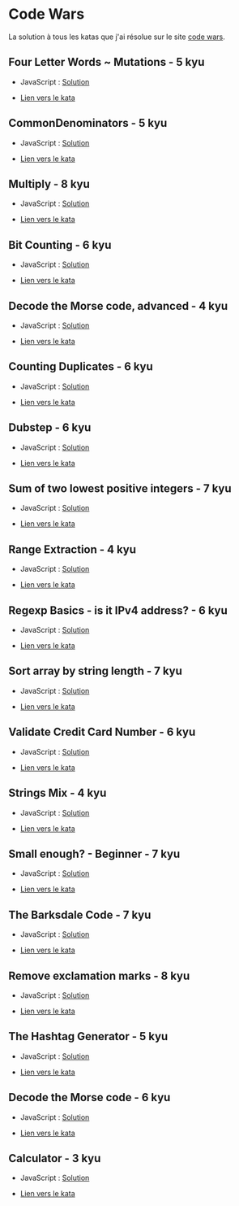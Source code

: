 # Code Wars

La solution à tous les katas que j'ai résolue sur le site [code wars](https://codewars.com).

## Four Letter Words ~ Mutations - 5 kyu

* JavaScript : [Solution](https://github.com/Higashu/codeWars/blob/main/JavaScript/Four_Letter_Words_~_Mutations.js)

* [Lien vers le kata](https://www.codewars.com/kata/5cb5eb1f03c3ff4778402099)

## CommonDenominators - 5 kyu

* JavaScript : [Solution](https://github.com/Higashu/codeWars/blob/main/JavaScript/CommonDenominators.js)

* [Lien vers le kata](https://www.codewars.com/kata/54d7660d2daf68c619000d95)

## Multiply - 8 kyu

* JavaScript : [Solution](https://github.com/Higashu/codeWars/blob/main/JavaScript/Multiply.js)

* [Lien vers le kata](https://www.codewars.com/kata/50654ddff44f800200000004)

## Bit Counting - 6 kyu

* JavaScript : [Solution](https://github.com/Higashu/codeWars/blob/main/JavaScript/Bit_Counting.js)

* [Lien vers le kata](https://www.codewars.com/kata/526571aae218b8ee490006f4)

## Decode the Morse code, advanced - 4 kyu

* JavaScript : [Solution](https://github.com/Higashu/codeWars/blob/main/JavaScript/Decode_the_Morse_code_advanced.js)

* [Lien vers le kata](https://www.codewars.com/kata/54b72c16cd7f5154e9000457)

## Counting Duplicates - 6 kyu

* JavaScript : [Solution](https://github.com/Higashu/codeWars/blob/main/JavaScript/Counting_Duplicates.js)

* [Lien vers le kata](https://www.codewars.com/kata/54bf1c2cd5b56cc47f0007a1)

## Dubstep - 6 kyu

* JavaScript : [Solution](https://github.com/Higashu/codeWars/blob/main/JavaScript/Dubstep.js)

* [Lien vers le kata](https://www.codewars.com/kata/551dc350bf4e526099000ae5)

## Sum of two lowest positive integers - 7 kyu

* JavaScript : [Solution](https://github.com/Higashu/codeWars/blob/main/JavaScript/Sum_of_two_lowest_positive_integers.js)

* [Lien vers le kata](https://www.codewars.com/kata/558fc85d8fd1938afb000014)

## Range Extraction - 4 kyu

* JavaScript : [Solution](https://github.com/Higashu/codeWars/blob/main/JavaScript/Range_Extraction.js)

* [Lien vers le kata](https://www.codewars.com/kata/51ba717bb08c1cd60f00002f)

## Regexp Basics - is it IPv4 address? - 6 kyu

* JavaScript : [Solution](https://github.com/Higashu/codeWars/blob/main/JavaScript/Regexp_Basics_-_is_it_IPv4_address.js)

* [Lien vers le kata](https://www.codewars.com/kata/567fe8b50c201947bc000056)

## Sort array by string length - 7 kyu

* JavaScript : [Solution](https://github.com/Higashu/codeWars/blob/main/JavaScript/Sort_array_by_string_length.js)

* [Lien vers le kata](https://www.codewars.com/kata/57ea5b0b75ae11d1e800006c)

## Validate Credit Card Number - 6 kyu

* JavaScript : [Solution](https://github.com/Higashu/codeWars/blob/main/JavaScript/Validate_Credit_Card_Number.js)

* [Lien vers le kata](https://www.codewars.com/kata/5418a1dd6d8216e18a0012b2)

## Strings Mix - 4 kyu

* JavaScript : [Solution](https://github.com/Higashu/codeWars/blob/main/JavaScript/Strings_Mix.js)

* [Lien vers le kata](https://www.codewars.com/kata/5629db57620258aa9d000014)

## Small enough? - Beginner - 7 kyu

* JavaScript : [Solution](https://github.com/Higashu/codeWars/blob/main/JavaScript/Small_enough.js)

* [Lien vers le kata](https://www.codewars.com/kata/57cc981a58da9e302a000214)

## The Barksdale Code - 7 kyu

* JavaScript : [Solution](https://github.com/Higashu/codeWars/blob/main/JavaScript/The_Barksdale_Code.js)

* [Lien vers le kata](https://www.codewars.com/kata/573d498eb90ccf20a000002a)

## Remove exclamation marks - 8 kyu

* JavaScript : [Solution](https://github.com/Higashu/codeWars/blob/main/JavaScript/Remove_exclamation_marks.js)

* [Lien vers le kata](https://www.codewars.com/kata/57a0885cbb9944e24c00008e)

## The Hashtag Generator - 5 kyu

* JavaScript : [Solution](https://github.com/Higashu/codeWars/blob/main/JavaScript/The_Hashtag_Generator.js)

* [Lien vers le kata](https://www.codewars.com/kata/52449b062fb80683ec000024)

## Decode the Morse code - 6 kyu

* JavaScript : [Solution](https://github.com/Higashu/codeWars/blob/main/JavaScript/Decode_the_Morse_code.js)

* [Lien vers le kata](https://www.codewars.com/kata/54b724efac3d5402db00065e)

## Calculator - 3 kyu

* JavaScript : [Solution](https://github.com/Higashu/codeWars/blob/main/JavaScript/Calculator.js)

* [Lien vers le kata](https://www.codewars.com/kata/5235c913397cbf2508000048)
